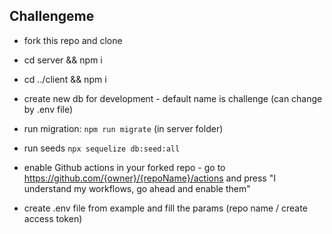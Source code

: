 ## Challengeme

- fork this repo and clone
- cd server && npm i
- cd ../client && npm i
- create new db for development - default name is challenge (can change by .env file)
- run migration: `npm run migrate` (in server folder)
- run seeds `npx sequelize db:seed:all`

- enable Github actions in your forked repo - go to https://github.com/{owner}/{repoName}/actions and press "I understand my workflows, go ahead and enable them"
- create .env file from example and fill the params (repo name / create access token)

